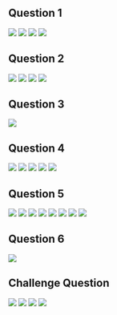 ## Question 1

![](Q1_1.png)
![](Q1_2.png)
![](Q1_3.png)
![](Q1_4-5.png)
## Question 2
![](Q2_1.png)
![](Q2_2.png)
![](Q2_3.png)
![](Q2_4.png)
## Question 3
![](Q3_1.png)
## Question 4
![](Q4_1.png)
![](Q4_2.png)
![](Q4_3.png)
![](Q4_4.png)
![](Q4_5.png)
## Question 5
![](Q5_1.png)
![](Q5_2.png)
![](Q5_3.png)
![](Q5_4.png)
![](Q5_5.png)
![](Q5_6.png)
![](Q5_7.png)
![](Q5_8.png)
## Question 6
![](Q6_1-4.png)
## Challenge Question
![](QC_1.png)
![](QC_2.png)
![](QC_3.png)
![](QC_4.png)